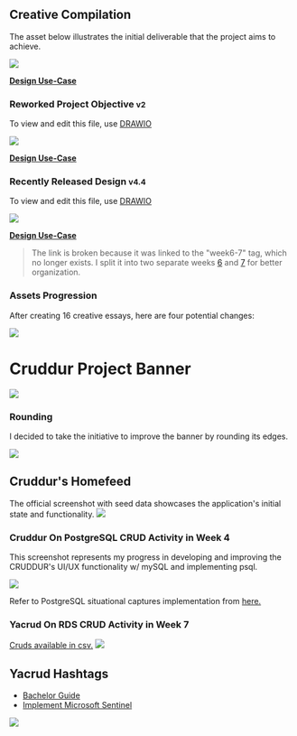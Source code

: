 ## Creative Compilation


The asset below illustrates the initial deliverable that the project aims to achieve.

<img src="GOAL.png">

[**Design Use-Case**](https://github.com/yaya2devops/aws-cloud-project-bootcamp/tree/week4#readme)

### Reworked Project Objective <small>v2</small>

To view and edit this file, use [DRAWIO](objective.drawio)

<img src="objective.png">


[**Design Use-Case**](https://github.com/yaya2devops/aws-cloud-project-bootcamp/tree/week5#readme)

### Recently Released Design  <small>v4.4</small>

To view and edit this file, use [DRAWIO](aware.drawio)

<img src="aware.drawio.png">

[**Design Use-Case**](https://github.com/yaya2devops/aws-cloud-project-bootcamp/tree/week6-7#readme)

> The link is broken because it was linked to the "week6-7" tag, which no longer exists. I split it into two separate weeks [6](https://github.com/yaya2devops/aws-cloud-project-bootcamp/tree/week6) and [7](https://github.com/yaya2devops/aws-cloud-project-bootcamp/tree/week7) for better organization.


### Assets Progression

After creating 16 creative essays, here are four potential changes:


<img src="all-samples.png">


# Cruddur Project Banner 
<img src="cruddur-banner.jpg">


### Rounding
I decided to take the initiative to improve the banner  by rounding its edges.
 
 <img src="rounded-banner.png">


##  Cruddur's Homefeed

The official screenshot with seed data showcases the application's initial state and functionality.
<img src="cruddur-screenshot.png">

### Cruddur On PostgreSQL CRUD Activity in Week 4

This screenshot represents my progress in developing and improving the CRUDDUR's UI/UX functionality w/ mySQL and implementing psql.

<img src="yayaoncruddur.png">

Refer to PostgreSQL situational captures implementation from [here.](../../journal/week4.md)


### Yacrud On RDS CRUD Activity in Week 7
[Cruds available in csv.](yaYacrud.csv)
<img src="yacrud.png">

## Yacrud Hashtags

- [Bachelor Guide](https://istic.computer-engineering.tech/#/)
- [Implement Microsoft Sentinel](https://sentinel.yahya-abulhaj.dev/)

<img src="hashtags-are-personal.png">



